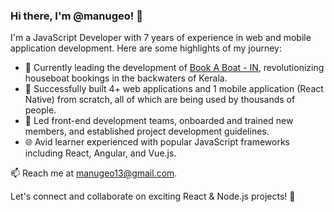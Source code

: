 ### Hi there, I'm @manugeo! 👋

I'm a JavaScript Developer with 7 years of experience in web and mobile application development. Here are some highlights of my journey:

- 💼 Currently leading the development of [Book A Boat - IN](https://www.bookaboat.in/), revolutionizing houseboat bookings in the backwaters of Kerala.
- 🚀 Successfully built 4+ web applications and 1 mobile application (React Native) from scratch, all of which are being used by thousands of
people.
- 👥 Led front-end development teams, onboarded and trained new members, and established project development guidelines.
- 🌐 Avid learner experienced with popular JavaScript frameworks including React, Angular, and Vue.js.

📫 Reach me at manugeo13@gmail.com.

Let's connect and collaborate on exciting React & Node.js projects! 🚀
